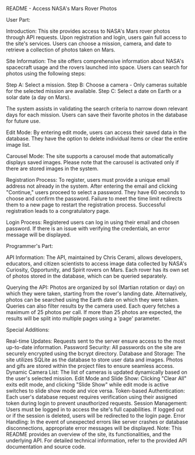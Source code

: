 README - Access NASA's Mars Rover Photos

User Part:

Introduction:
This site provides access to NASA's Mars rover photos through API requests. Upon registration and login, users gain full access to the site's services. Users can choose a mission, camera, and date to retrieve a collection of photos taken on Mars.

Site Information:
The site offers comprehensive information about NASA's spacecraft usage and the rovers launched into space. Users can search for photos using the following steps:

Step A: Select a mission.
Step B: Choose a camera - Only cameras suitable for the selected mission are available.
Step C: Select a date on Earth or a solar date (a day on Mars).

The system assists in validating the search criteria to narrow down relevant days for each mission. Users can save their favorite photos in the database for future use.

Edit Mode:
By entering edit mode, users can access their saved data in the database. They have the option to delete individual items or clear the entire image list.

Carousel Mode:
The site supports a carousel mode that automatically displays saved images. Please note that the carousel is activated only if there are stored images in the system.

Registration Process:
To register, users must provide a unique email address not already in the system. After entering the email and clicking "Continue," users proceed to select a password. They have 60 seconds to choose and confirm the password. Failure to meet the time limit redirects them to a new page to restart the registration process. Successful registration leads to a congratulatory page.

Login Process:
Registered users can log in using their email and chosen password. If there is an issue with verifying the credentials, an error message will be displayed.

Programmer's Part:

API Information:
The API, maintained by Chris Cerami, allows developers, educators, and citizen scientists to access image data collected by NASA's Curiosity, Opportunity, and Spirit rovers on Mars. Each rover has its own set of photos stored in the database, which can be queried separately.

Querying the API:
Photos are organized by sol (Martian rotation or day) on which they were taken, starting from the rover's landing date. Alternatively, photos can be searched using the Earth date on which they were taken. Queries can also filter results by the camera used. Each query fetches a maximum of 25 photos per call. If more than 25 photos are expected, the results will be split into multiple pages using a 'page' parameter.

Special Additions:

Real-time Updates: Requests sent to the server ensure access to the most up-to-date information.
Password Security: All passwords on the site are securely encrypted using the bcrypt directory.
Database and Storage: The site utilizes SQLite as the database to store user data and images. Photos and gifs are stored within the project files to ensure seamless access.
Dynamic Camera List: The list of cameras is updated dynamically based on the user's selected mission.
Edit Mode and Slide Show: Clicking "Clear All" exits edit mode, and clicking "Slide Show" while edit mode is active switches to slide show mode and vice versa.
Token-based Authentication: Each user's database request requires verification using their assigned token during login to prevent unauthorized requests.
Session Management: Users must be logged in to access the site's full capabilities. If logged out or if the session is deleted, users will be redirected to the login page.
Error Handling: In the event of unexpected errors like server crashes or database disconnections, appropriate error messages will be displayed.
Note: This README provides an overview of the site, its functionalities, and the underlying API. For detailed technical information, refer to the provided API documentation and source code.
